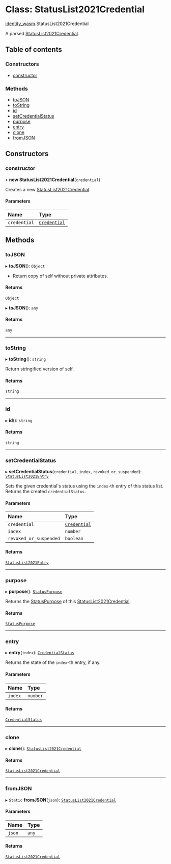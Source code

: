 # Class: StatusList2021Credential

[identity\_wasm](../modules/identity_wasm.md).StatusList2021Credential

A parsed [StatusList2021Credential](https://www.w3.org/TR/2023/WD-vc-status-list-20230427/#statuslist2021credential).

## Table of contents

### Constructors

- [constructor](identity_wasm.StatusList2021Credential.md#constructor)

### Methods

- [toJSON](identity_wasm.StatusList2021Credential.md#tojson)
- [toString](identity_wasm.StatusList2021Credential.md#tostring)
- [id](identity_wasm.StatusList2021Credential.md#id)
- [setCredentialStatus](identity_wasm.StatusList2021Credential.md#setcredentialstatus)
- [purpose](identity_wasm.StatusList2021Credential.md#purpose)
- [entry](identity_wasm.StatusList2021Credential.md#entry)
- [clone](identity_wasm.StatusList2021Credential.md#clone)
- [fromJSON](identity_wasm.StatusList2021Credential.md#fromjson)

## Constructors

### constructor

• **new StatusList2021Credential**(`credential`)

Creates a new [StatusList2021Credential](identity_wasm.StatusList2021Credential.md).

#### Parameters

| Name | Type |
| :------ | :------ |
| `credential` | [`Credential`](identity_wasm.Credential.md) |

## Methods

### toJSON

▸ **toJSON**(): `Object`

* Return copy of self without private attributes.

#### Returns

`Object`

▸ **toJSON**(): `any`

#### Returns

`any`

___

### toString

▸ **toString**(): `string`

Return stringified version of self.

#### Returns

`string`

___

### id

▸ **id**(): `string`

#### Returns

`string`

___

### setCredentialStatus

▸ **setCredentialStatus**(`credential`, `index`, `revoked_or_suspended`): [`StatusList2021Entry`](identity_wasm.StatusList2021Entry.md)

Sets the given credential's status using the `index`-th entry of this status list.
Returns the created `credentialStatus`.

#### Parameters

| Name | Type |
| :------ | :------ |
| `credential` | [`Credential`](identity_wasm.Credential.md) |
| `index` | `number` |
| `revoked_or_suspended` | `boolean` |

#### Returns

[`StatusList2021Entry`](identity_wasm.StatusList2021Entry.md)

___

### purpose

▸ **purpose**(): [`StatusPurpose`](../enums/identity_wasm.StatusPurpose.md)

Returns the [StatusPurpose](../enums/identity_wasm.StatusPurpose.md) of this [StatusList2021Credential](identity_wasm.StatusList2021Credential.md).

#### Returns

[`StatusPurpose`](../enums/identity_wasm.StatusPurpose.md)

___

### entry

▸ **entry**(`index`): [`CredentialStatus`](../enums/identity_wasm.CredentialStatus.md)

Returns the state of the `index`-th entry, if any.

#### Parameters

| Name | Type |
| :------ | :------ |
| `index` | `number` |

#### Returns

[`CredentialStatus`](../enums/identity_wasm.CredentialStatus.md)

___

### clone

▸ **clone**(): [`StatusList2021Credential`](identity_wasm.StatusList2021Credential.md)

#### Returns

[`StatusList2021Credential`](identity_wasm.StatusList2021Credential.md)

___

### fromJSON

▸ `Static` **fromJSON**(`json`): [`StatusList2021Credential`](identity_wasm.StatusList2021Credential.md)

#### Parameters

| Name | Type |
| :------ | :------ |
| `json` | `any` |

#### Returns

[`StatusList2021Credential`](identity_wasm.StatusList2021Credential.md)
